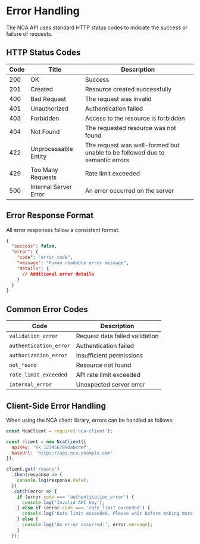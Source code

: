 # Error Handling

The NCA API uses standard HTTP status codes to indicate the success or failure of requests.

## HTTP Status Codes

| Code | Title | Description |
|------|-------|-------------|
| 200 | OK | Success |
| 201 | Created | Resource created successfully |
| 400 | Bad Request | The request was invalid |
| 401 | Unauthorized | Authentication failed |
| 403 | Forbidden | Access to the resource is forbidden |
| 404 | Not Found | The requested resource was not found |
| 422 | Unprocessable Entity | The request was well-formed but unable to be followed due to semantic errors |
| 429 | Too Many Requests | Rate limit exceeded |
| 500 | Internal Server Error | An error occurred on the server |

## Error Response Format

All error responses follow a consistent format:

```json
{
  "success": false,
  "error": {
    "code": "error_code",
    "message": "Human readable error message",
    "details": {
      // Additional error details
    }
  }
}
```

## Common Error Codes

| Code | Description |
|------|-------------|
| `validation_error` | Request data failed validation |
| `authentication_error` | Authentication failed |
| `authorization_error` | Insufficient permissions |
| `not_found` | Resource not found |
| `rate_limit_exceeded` | API rate limit exceeded |
| `internal_error` | Unexpected server error |

## Client-Side Error Handling

When using the NCA client library, errors can be handled as follows:

```javascript
const NcaClient = require('nca-client');

const client = new NcaClient({
  apiKey: 'sk_1234567890abcdef',
  baseUrl: 'https://api.nca.example.com'
});

client.get('/users')
  .then(response => {
    console.log(response.data);
  })
  .catch(error => {
    if (error.code === 'authentication_error') {
      console.log('Invalid API key');
    } else if (error.code === 'rate_limit_exceeded') {
      console.log('Rate limit exceeded. Please wait before making more requests.');
    } else {
      console.log('An error occurred:', error.message);
    }
  });
```